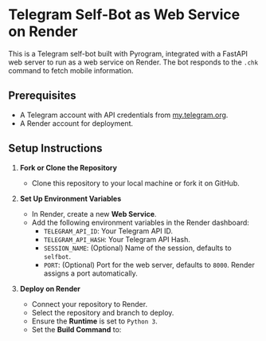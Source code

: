 # Telegram Self-Bot as Web Service on Render

This is a Telegram self-bot built with Pyrogram, integrated with a FastAPI web server to run as a web service on Render. The bot responds to the `.chk` command to fetch mobile information.

## Prerequisites
- A Telegram account with API credentials from [my.telegram.org](https://my.telegram.org).
- A Render account for deployment.

## Setup Instructions
1. **Fork or Clone the Repository**
   - Clone this repository to your local machine or fork it on GitHub.

2. **Set Up Environment Variables**
   - In Render, create a new **Web Service**.
   - Add the following environment variables in the Render dashboard:
     - `TELEGRAM_API_ID`: Your Telegram API ID.
     - `TELEGRAM_API_HASH`: Your Telegram API Hash.
     - `SESSION_NAME`: (Optional) Name of the session, defaults to `selfbot`.
     - `PORT`: (Optional) Port for the web server, defaults to `8000`. Render assigns a port automatically.

3. **Deploy on Render**
   - Connect your repository to Render.
   - Select the repository and branch to deploy.
   - Ensure the **Runtime** is set to `Python 3`.
   - Set the **Build Command** to:
